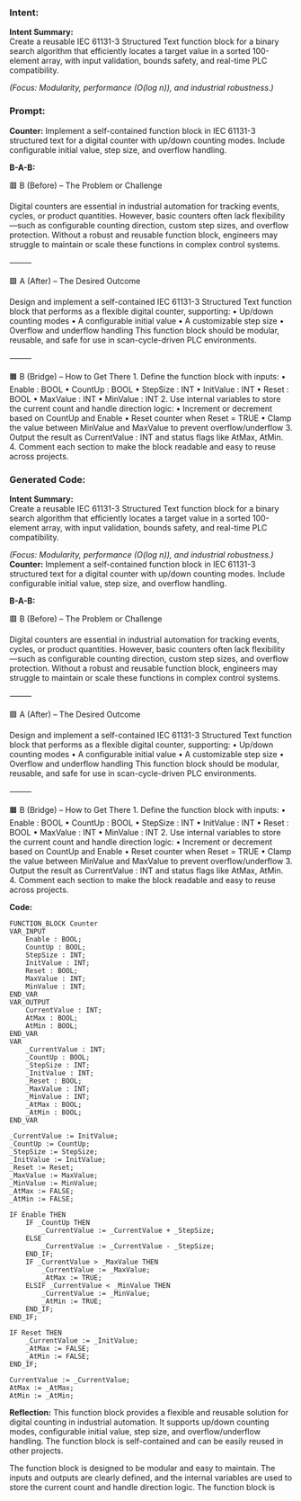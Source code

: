 ### Intent:
**Intent Summary:**  
Create a reusable IEC 61131-3 Structured Text function block for a binary search algorithm that efficiently locates a target value in a sorted 100-element array, with input validation, bounds safety, and real-time PLC compatibility.  

*(Focus: Modularity, performance (O(log n)), and industrial robustness.)*

### Prompt:
**Counter:**
Implement a self-contained function block in IEC 61131-3 structured text for a digital counter with up/down counting modes. Include configurable initial value, step size, and overflow handling.

**B-A-B:**

🟥 B (Before) – The Problem or Challenge

Digital counters are essential in industrial automation for tracking events, cycles, or product quantities. However, basic counters often lack flexibility—such as configurable counting direction, custom step sizes, and overflow protection. Without a robust and reusable function block, engineers may struggle to maintain or scale these functions in complex control systems.

⸻

🟩 A (After) – The Desired Outcome

Design and implement a self-contained IEC 61131-3 Structured Text function block that performs as a flexible digital counter, supporting:
	•	Up/down counting modes
	•	A configurable initial value
	•	A customizable step size
	•	Overflow and underflow handling
This function block should be modular, reusable, and safe for use in scan-cycle-driven PLC environments.

⸻

🟧 B (Bridge) – How to Get There
	1.	Define the function block with inputs:
	•	Enable : BOOL
	•	CountUp : BOOL
	•	StepSize : INT
	•	InitValue : INT
	•	Reset : BOOL
	•	MaxValue : INT
	•	MinValue : INT
	2.	Use internal variables to store the current count and handle direction logic:
	•	Increment or decrement based on CountUp and Enable
	•	Reset counter when Reset = TRUE
	•	Clamp the value between MinValue and MaxValue to prevent overflow/underflow
	3.	Output the result as CurrentValue : INT and status flags like AtMax, AtMin.
	4.	Comment each section to make the block readable and easy to reuse across projects.

### Generated Code:
**Intent Summary:**  
Create a reusable IEC 61131-3 Structured Text function block for a binary search algorithm that efficiently locates a target value in a sorted 100-element array, with input validation, bounds safety, and real-time PLC compatibility.  

*(Focus: Modularity, performance (O(log n)), and industrial robustness.)*
**Counter:**
Implement a self-contained function block in IEC 61131-3 structured text for a digital counter with up/down counting modes. Include configurable initial value, step size, and overflow handling.

**B-A-B:**

🟥 B (Before) – The Problem or Challenge

Digital counters are essential in industrial automation for tracking events, cycles, or product quantities. However, basic counters often lack flexibility—such as configurable counting direction, custom step sizes, and overflow protection. Without a robust and reusable function block, engineers may struggle to maintain or scale these functions in complex control systems.

⸻

🟩 A (After) – The Desired Outcome

Design and implement a self-contained IEC 61131-3 Structured Text function block that performs as a flexible digital counter, supporting:
	•	Up/down counting modes
	•	A configurable initial value
	•	A customizable step size
	•	Overflow and underflow handling
This function block should be modular, reusable, and safe for use in scan-cycle-driven PLC environments.

⸻

🟧 B (Bridge) – How to Get There
	1.	Define the function block with inputs:
	•	Enable : BOOL
	•	CountUp : BOOL
	•	StepSize : INT
	•	InitValue : INT
	•	Reset : BOOL
	•	MaxValue : INT
	•	MinValue : INT
	2.	Use internal variables to store the current count and handle direction logic:
	•	Increment or decrement based on CountUp and Enable
	•	Reset counter when Reset = TRUE
	•	Clamp the value between MinValue and MaxValue to prevent overflow/underflow
	3.	Output the result as CurrentValue : INT and status flags like AtMax, AtMin.
	4.	Comment each section to make the block readable and easy to reuse across projects.

**Code:**
```
FUNCTION_BLOCK Counter
VAR_INPUT
	Enable : BOOL;
	CountUp : BOOL;
	StepSize : INT;
	InitValue : INT;
	Reset : BOOL;
	MaxValue : INT;
	MinValue : INT;
END_VAR
VAR_OUTPUT
	CurrentValue : INT;
	AtMax : BOOL;
	AtMin : BOOL;
END_VAR
VAR
	_CurrentValue : INT;
	_CountUp : BOOL;
	_StepSize : INT;
	_InitValue : INT;
	_Reset : BOOL;
	_MaxValue : INT;
	_MinValue : INT;
	_AtMax : BOOL;
	_AtMin : BOOL;
END_VAR
```
```
_CurrentValue := InitValue;
_CountUp := CountUp;
_StepSize := StepSize;
_InitValue := InitValue;
_Reset := Reset;
_MaxValue := MaxValue;
_MinValue := MinValue;
_AtMax := FALSE;
_AtMin := FALSE;
```
```
IF Enable THEN
	IF _CountUp THEN
		_CurrentValue := _CurrentValue + _StepSize;
	ELSE
		_CurrentValue := _CurrentValue - _StepSize;
	END_IF;
	IF _CurrentValue > _MaxValue THEN
		_CurrentValue := _MaxValue;
		_AtMax := TRUE;
	ELSIF _CurrentValue < _MinValue THEN
		_CurrentValue := _MinValue;
		_AtMin := TRUE;
	END_IF;
END_IF;
```
```
IF Reset THEN
	_CurrentValue := _InitValue;
	_AtMax := FALSE;
	_AtMin := FALSE;
END_IF;
```
```
CurrentValue := _CurrentValue;
AtMax := _AtMax;
AtMin := _AtMin;
```
**Reflection:**
This function block provides a flexible and reusable solution for digital counting in industrial automation. It supports up/down counting modes, configurable initial value, step size, and overflow/underflow handling. The function block is self-contained and can be easily reused in other projects.

The function block is designed to be modular and easy to maintain. The inputs and outputs are clearly defined, and the internal variables are used to store the current count and handle direction logic. The function block is
